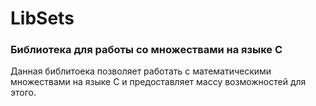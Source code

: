 # LibSets
### Библиотека для работы со множествами на языке C

Данная библитоека позволяет работать с математическими множествами на языке C и
предоставляет массу возможностей для этого.